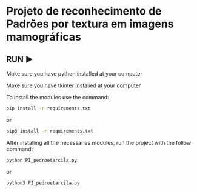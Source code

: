 # Projeto de reconhecimento de Padrões por textura em imagens mamográficas

## RUN :arrow_forward: 

Make sure you have python installed at your computer

Make sure you have tkinter installed at your computer

To install the modules use the command:

```sh
pip install -r requirements.txt
```
or 

```sh
pip3 install -r requirements.txt
```

After installing all the necessaries modules, run the project with the follow command:

```sh
python PI_pedroetarcila.py
```
or 

```sh
python3 PI_pedroetarcila.py
```